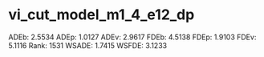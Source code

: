 # vi_cut_model_m1_4_e12_dp

ADEb: 2.5534
ADEp: 1.0127
ADEv: 2.9617
FDEb: 4.5138
FDEp: 1.9103
FDEv: 5.1116
Rank: 1531
WSADE: 1.7415
WSFDE: 3.1233
